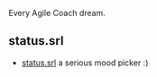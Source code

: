 Every Agile Coach dream.

## status.srl

- [status.srl](https://status.srl) a serious mood picker :)